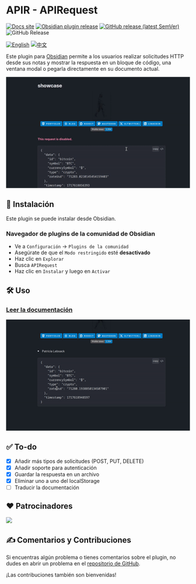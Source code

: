 # APIR - APIRequest

[![Docs site](https://img.shields.io/badge/docs-GitHub_Pages-blue?style=flat-square)](https://rooyca.github.io/obsidian-api-request/)
[![Obsidian plugin release](https://img.shields.io/badge/Obsidian%20plugin%20release-purple?logo=obsidian&style=flat-square)](https://obsidian.md/plugins?id=api-request)
[![GitHub release (latest SemVer)](https://img.shields.io/github/v/release/rooyca/obsidian-api-request?logo=github&color=ee8449&style=flat-square)](https://github.com/rooyca/obsidian-api-request/releases/latest)
<img alt="GitHub Release" src="https://img.shields.io/github/downloads/rooyca/obsidian-api-request/total?logo=github&&color=ee8449&style=flat-square">

[![English](https://img.shields.io/badge/English-8A2BE2)](README.md)
[![中文](https://img.shields.io/badge/中文-8A2BE2)](README.zh.md)

Este plugin para [Obsidian](https://obsidian.md/) permite a los usuarios realizar solicitudes HTTP desde sus notas y mostrar la respuesta en un bloque de código, una ventana modal o pegarla directamente en su documento actual.

![req_img](showcase_1.gif)

## 🚀 Instalación

Este plugin se puede instalar desde Obsidian.

### Navegador de plugins de la comunidad de Obsidian

- Ve a `Configuración` -> `Plugins de la comunidad`
- Asegúrate de que el `Modo restringido` esté **desactivado**
- Haz clic en `Explorar`
- Busca `APIRequest`
- Haz clic en `Instalar` y luego en `Activar`

## 🛠️ Uso

### [Leer la documentación](https://rooyca.github.io/obsidian-api-request/)

![showcase](showcase_2.gif)

## ✅ To-do

- [x] Añadir más tipos de solicitudes (POST, PUT, DELETE)
- [x] Añadir soporte para autenticación
- [x] Guardar la respuesta en un archivo
- [x] Eliminar uno a uno del localStorage
- [ ] Traducir la documentación

## ❤️ Patrocinadores

<a href="https://github.com/tlwt"><img src="https://github.com/tlwt.png" width="40px" /></a>

## ✍️ Comentarios y Contribuciones

Si encuentras algún problema o tienes comentarios sobre el plugin, no dudes en abrir un problema en el [repositorio de GitHub](https://github.com/Rooyca/obsidian-api-request). 

¡Las contribuciones también son bienvenidas!